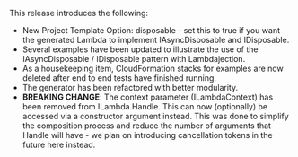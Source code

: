 This release introduces the following:

- New Project Template Option: disposable - set this to true if you want the generated Lambda to implement IAsyncDisposable and IDisposable.
- Several examples have been updated to illustrate the use of the IAsyncDisposable / IDisposable pattern with Lambdajection.
- As a housekeeping item, CloudFormation stacks for examples are now deleted after end to end tests have finished running.
- The generator has been refactored with better modularity.
- **BREAKING CHANGE**: The context parameter (ILambdaContext) has been removed from ILambda.Handle.  This can now (optionally) be accessed via a constructor argument instead.  This was done to simplify the composition process and reduce the number of arguments that Handle will have - we plan on introducing cancellation tokens in the future here instead.